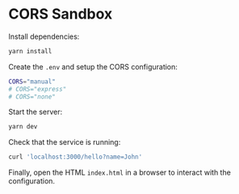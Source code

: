 # CORS Sandbox

Install dependencies:

```sh
yarn install
```

Create the `.env` and setup the CORS configuration:

```sh
CORS="manual"
# CORS="express"
# CORS="none"
```

Start the server:

```sh
yarn dev
```

Check that the service is running:

```sh
curl 'localhost:3000/hello?name=John'
```

Finally, open the HTML `index.html` in a browser to interact with the configuration.